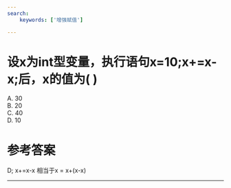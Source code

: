 ```yaml
---
search:
    keywords: ['增强赋值']

---
```



# 设x为int型变量，执行语句x=10;x+=x-x;后，x的值为( )

A. 30   
B. 20  
C. 40   
D. 10

# 参考答案

D;
x+=x-x 相当于x = x+(x-x)

---